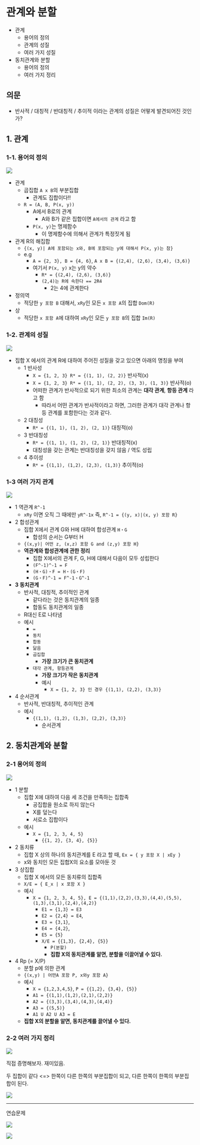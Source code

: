 # 관계와 분할

- 관계
  - 용어의 정의
  - 관계의 성질
  - 여러 가지 성질
- 동치관계와 분할
  - 용어의 정의
  - 여러 가지 정리

## 의문

- 반사적 / 대칭적 / 반대칭적 / 추이적 이라는 관계의 성질은 어떻게 발견되어진 것인가?

## 1. 관계

### 1-1. 용어의 정의

![](./images/ch3/characteristic_of_relation2.png)

- 관계
  - 곱집합 `A x B`의 부분집합
    - 관계도 집합이다!!
  - `R = (A, B, P(x, y))`
    - A에서 B로의 관계
      - A와 B가 같은 집합이면 `A에서의 관계` 라고 함
    - `P(x, y)`는 명제함수
      - 이 명제함수에 의해서 관계가 특정짓게 됨
- 관계 R의 해집합
  - `{(x, y)| A에 포함되는 x와, B에 포함되는 y에 대해서 P(x, y)는 참}`
  - e.g
    - `A = {2, 3}, B = {4, 6}`, `A x B = {(2,4), (2,6), (3,4), (3,6)}`
    - 여기서 `P(x, y)` x는 y의 약수
      - `R* = {(2,4), (2,6), (3,6)}`
      - `(2,4)는 R에 속한다 == 2R4`
        - 2는 4에 관계한다
- 정의역
  - 적당한 `y 포함 B` 대해서, `xRy`인 모든 `x 포함 A`의 집합 `Dom(R)`
- 상
  - 적당한 `x 포함 A`에 대하여 `xRy`인 모든 `y 포함 B`의 집합 `Im(R)`

### 1-2. 관계의 성질

![](./images/ch3/characteristic_of_relation.png)

- 집합 X 에서의 관계 R에 대하여 주어진 성질을 갖고 있으면 아래의 명칭을 부여
  - 1 반사성
    - `X = {1, 2, 3} R* = {(1, 1), (2, 2)}` 반사적(x)
    - `X = {1, 2, 3} R* = {(1, 1), (2, 2), (3, 3), (1, 3)}` 반사적(o)
    - 어떠한 관계가 반사적으로 되기 위한 최소의 관계는 **대각 관계**, **항등 관계** 라고 함
      - 따라서 어떤 관계가 반사적이라고 하면, 그러한 관계가 대각 관계나 항등 관계를 포함한다는 것과 같다.
  - 2 대칭성
    - `R* = {(1, 1), (1, 2), (2, 1)}` 대칭적(o)
  - 3 반대칭성
    - `R* = {(1, 1), (1, 2), (2, 1)}` 반대칭적(x)
    - 대칭성을 갖는 관계는 반대칭성을 갖지 않음 / 역도 성립
  - 4 추이성
    - `R* = {(1,1), (1,2), (2,3), (1,3)}` 추이적(o)

### 1-3 여러 가지 관계

![](./images/ch3/characteristic_of_relation3.png)

- 1 역관계 `R^-1`
  - `xRy` 이면 오직 그 때에만 `yR^-1x` 즉, `R^-1 = {(y, x)|(x, y) 포함 R}`
- 2 합성관계
  - 집합 X에서 관계 G와 H에 대하여 합성관계 `H・G`
    - 합성의 순서는 G부터 H
  - `{(x,y)| 어떤 z, (x,z) 포함 G and (z,y) 포함 H}`
  - **역관계와 합성관계에 관한 정리**
    - 집합 X에서의 관계 F, G, H에 대해서 다음이 모두 성립한다
    - `(F^-1)^-1 = F`
    - `(H・G)・F = H・(G・F)`
    - `(G・F)^-1 = F^-1・G^-1`
- **3 동치관계**
  - 반사적, 대칭적, 추이적인 관계
    - 같다라는 것은 동치관계의 일종
    - 합동도 동치관계의 일종
  - R대신 E로 나타냄
  - 예시
    - `=`
    - `동치`
    - `합동`
    - `닮음`
    - `곱집합`
      - **가장 크기가 큰 동치관계**
    - `대각 관계, 항등관계`
      - **가장 크기가 작은 동치관계**
      - 예시
        - `X = {1, 2, 3} 인 경우 {(1,1), (2,2), (3,3)}`
- 4 순서관계
  - 반사적, 반대칭적, 추이적인 관계
  - 예시
    - `{(1,1), (1,2), (1,3), (2,2), (3,3)}`
      - 순서관계

## 2. 동치관계와 분할

### 2-1 용어의 정의

![](./images/ch3/partition.png)

- 1 분할
  - 집합 X에 대하여 다음 세 조건을 만족하는 집합족
    - 공집합을 원소로 하지 않는다
    - X를 덮는다
    - 서로소 집합이다
  - 예시
    - `X = {1, 2, 3, 4, 5}`
      - `{{1, 2}, {3, 4}, {5}}`
- 2 동치류
  - 집합 X 상의 하나의 동치관계를 E 라고 할 때, `Ex = { y 포함 X | xEy }`
  - x와 동치인 모든 집합X의 요소를 모아둔 것
- 3 상집합
  - 집합 X 에서의 모든 동치류의 집합족
  - `X/E = { E_x | x 포함 X }`
  - 예시
    - `X = {1, 2, 3, 4, 5}, E = {(1,1),(2,2),(3,3),(4,4),(5,5),(1,3),(3,1),(2,4),(4,2)}`
      - `E1 = {1,3} = E3`
      - `E2 = {2,4} = E4`,
      - `E3 = {3,1}`,
      - `E4 = {4,2}`,
      - `E5 = {5}`
      - `X/E = {{1,3}, {2,4}, {5}}`
        - `P(분할)`
        - **집합 X의 동치관계를 알면, 분할을 이끌어낼 수 있다.**
- 4 Rp (= X/P)
  - 분할 p에 의한 관계
  - `{(x,y) | 어떤A 포함 P, x와y 포함 A}`
  - 예시
    - `X = {1,2,3,4,5}`, `P = {{1,2}, {3,4}, {5}}`
    - `A1 = {(1,1),(1,2),(2,1),(2,2)}`
    - `A2 = {(3,3),(3,4),(4,3),(4,4)}`
    - `A3 = {(5,5)}`
    - `A1 U A2 U A3 = E`
  - **집합 X의 분할을 알면, 동치관계를 끌어낼 수 있다.**

### 2-2 여러 가지 정리

![](./images/ch3/partition2.png)

직접 증명해보자. 재미있음.

두 집합이 같다 <=> 한쪽이 다른 한쪽의 부분집합이 되고, 다른 한쪽이 한쪽의 부분집합이 된다.

![](./images/ch3/partition3.png)

---

연습문제

![](./images/ch3/practice1.png)

![](./images/ch3/practice2.png)
